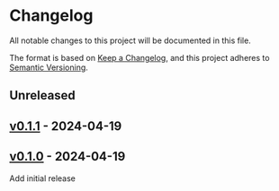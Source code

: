 # Changelog

All notable changes to this project will be documented in this file.

The format is based on [Keep a Changelog](https://keepachangelog.com/en/1.0.0/),
and this project adheres to [Semantic Versioning](https://semver.org/spec/v2.0.0.html).

## Unreleased

## [v0.1.1](https://github.com/ajshedivy/python-wsdb/releases/tag/v0.1.1) - 2024-04-19

## [v0.1.0](https://github.com/ajshedivy/python-wsdb/releases/tag/v0.1.0) - 2024-04-19
Add initial release

